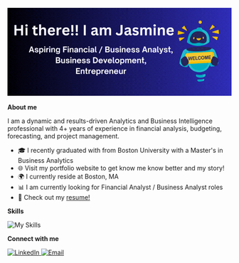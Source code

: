 ![introduction](Jasmine.gif)

**About me**

I am a dynamic and results-driven Analytics and Business Intelligence professional with 4+ years of experience in financial analysis, 
budgeting, forecasting, and project management. 

- 🎓 I recently graduated with from Boston University with a Master's in Business Analytics 
- 🌐 Visit my portfolio website to get know me know better and my story!
- 🌍 I currently reside at Boston, MA 
- 📊 I am currently looking for Financial Analyst / Business Analyst roles
- 📄 Check out my [resume!](Jasmine_Gohil_Financial_Analyst.pdf)

**Skills**

![My Skills](https://go-skill-icons.vercel.app/api/icons?i=bigquery,bokeh,canva,excel,gcp,github,googleanalytics,jira,jupyter,lucidchart,mysql,numpy,oracle,pandas,pinecone,powerpoint,python,sas,scikitlearn,seaborn,snowflake,tableau,vscode,word)

**Connect with me** 

<a href="https://www.linkedin.com/in/jasminegohil/" target="_blank" rel="noopener noreferrer">
  <img src="https://go-skill-icons.vercel.app/api/icons?i=linkedin" alt="LinkedIn" style="width: 30px; height: 30px;">
</a>

<a href="mailto:jasminek@bu.edu" target="_blank" rel="noopener noreferrer">
  <img src="https://go-skill-icons.vercel.app/api/icons?i=gmail" alt="Email" style="width: 30px; height: 30px;">
</a>

